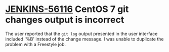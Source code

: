 # [JENKINS-56116](https://issues.jenkins-ci.org/browse/JENKINS-56116) CentOS 7 git changes output is incorrect

The user reported that the `git log` output presented in the user interface included '%B' instead of the change message.
I was unable to duplicate the problem with a Freestyle job.
